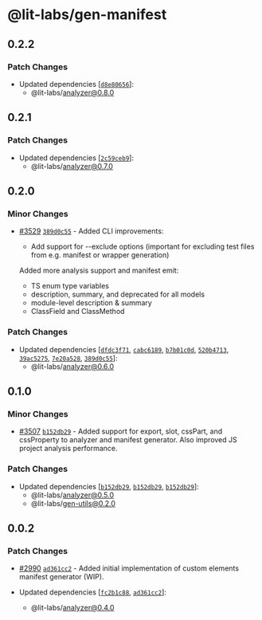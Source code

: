 # @lit-labs/gen-manifest

## 0.2.2

### Patch Changes

- Updated dependencies [[`d8e80656`](https://github.com/lit/lit/commit/d8e806561e2d5c12bc99fcee34bce1825c3ca1ae)]:
  - @lit-labs/analyzer@0.8.0

## 0.2.1

### Patch Changes

- Updated dependencies [[`2c59ceb9`](https://github.com/lit/lit/commit/2c59ceb9427ca76a591084258eedab76644f2a63)]:
  - @lit-labs/analyzer@0.7.0

## 0.2.0

### Minor Changes

- [#3529](https://github.com/lit/lit/pull/3529) [`389d0c55`](https://github.com/lit/lit/commit/389d0c558d78982d8265588d1935ede91f46f3a0) - Added CLI improvements:

  - Add support for --exclude options (important for excluding test files from e.g. manifest or wrapper generation)

  Added more analysis support and manifest emit:

  - TS enum type variables
  - description, summary, and deprecated for all models
  - module-level description & summary
  - ClassField and ClassMethod

### Patch Changes

- Updated dependencies [[`dfdc3f71`](https://github.com/lit/lit/commit/dfdc3f714e511d30acc28809fa6643a4c764cad1), [`cabc6189`](https://github.com/lit/lit/commit/cabc61894e57ba89ecadc1deb20f121fecdfffc9), [`b7b01c0d`](https://github.com/lit/lit/commit/b7b01c0d21c0ac301cd5b8d4cb595f3bbfeebe6b), [`520b4713`](https://github.com/lit/lit/commit/520b47132af8e21868df5dc4dfdf5e003a38d158), [`39ac5275`](https://github.com/lit/lit/commit/39ac52758064dc521c2e3701e28348d7dc637a98), [`7e20a528`](https://github.com/lit/lit/commit/7e20a5287a46eadcd06a0804147b3b27110326ad), [`389d0c55`](https://github.com/lit/lit/commit/389d0c558d78982d8265588d1935ede91f46f3a0)]:
  - @lit-labs/analyzer@0.6.0

## 0.1.0

### Minor Changes

- [#3507](https://github.com/lit/lit/pull/3507) [`b152db29`](https://github.com/lit/lit/commit/b152db291932aa25356543395251a9b42e12292d) - Added support for export, slot, cssPart, and cssProperty to analyzer and manifest generator. Also improved JS project analysis performance.

### Patch Changes

- Updated dependencies [[`b152db29`](https://github.com/lit/lit/commit/b152db291932aa25356543395251a9b42e12292d), [`b152db29`](https://github.com/lit/lit/commit/b152db291932aa25356543395251a9b42e12292d), [`b152db29`](https://github.com/lit/lit/commit/b152db291932aa25356543395251a9b42e12292d)]:
  - @lit-labs/analyzer@0.5.0
  - @lit-labs/gen-utils@0.2.0

## 0.0.2

### Patch Changes

- [#2990](https://github.com/lit/lit/pull/2990) [`ad361cc2`](https://github.com/lit/lit/commit/ad361cc22303f759afbefe60512df34fffdee771) - Added initial implementation of custom elements manifest generator (WIP).

- Updated dependencies [[`fc2b1c88`](https://github.com/lit/lit/commit/fc2b1c885211e4334d5ae5637570df85dd2e3f9e), [`ad361cc2`](https://github.com/lit/lit/commit/ad361cc22303f759afbefe60512df34fffdee771)]:
  - @lit-labs/analyzer@0.4.0
